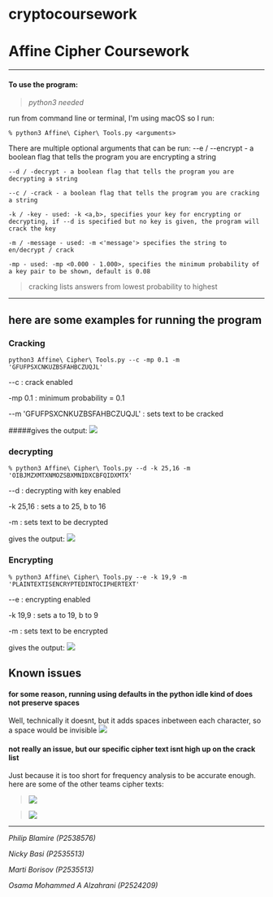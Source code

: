 # cryptocoursework
# Affine Cipher Coursework

------------

#### To use the program:
> *python3 needed*

run from command line or terminal, I'm using macOS so I run:

`% python3 Affine\ Cipher\ Tools.py <arguments>`

There are multiple optional arguments that can be run:
     --e / --encrypt - a boolean flag that tells the program you are encrypting a string
     
    --d / -decrypt - a boolean flag that tells the program you are decrypting a string
    
    --c / -crack - a boolean flag that tells the program you are cracking a string
    
    -k / -key - used: -k <a,b>, specifies your key for encrypting or decrypting, if --d is specified but no key is given, the program will crack the key
    
    -m / -message - used: -m <'message'> specifies the string to en/decrypt / crack
    
    -mp - used: -mp <0.000 - 1.000>, specifies the minimum probability of a key pair to be shown, default is 0.08


> cracking lists answers from lowest probability to highest

------------

## here are some examples for running the program
### Cracking
`python3 Affine\ Cipher\ Tools.py --c -mp 0.1 -m 'GFUFPSXCNKUZBSFAHBCZUQJL'`

--c : crack enabled 

-mp 0.1 : minimum probability = 0.1

--m 'GFUFPSXCNKUZBSFAHBCZUQJL' : sets text to be cracked

#####gives the output:
![](https://raw.githubusercontent.com/chxque/cryptocoursework/main/images/Screenshot%202021-03-25%20at%2018.48.10.png)

### decrypting
`% python3 Affine\ Cipher\ Tools.py --d -k 25,16 -m 'OIBJMZXMTXNMOZSBXMNIDXCBFQIDXMTX'`

--d : decrypting with key enabled

-k 25,16 : sets a to 25, b to 16

-m : sets text to be decrypted

gives the output:
![](https://raw.githubusercontent.com/chxque/cryptocoursework/main/images/Screenshot%202021-03-25%20at%2019.17.22.png)

### Encrypting
`% python3 Affine\ Cipher\ Tools.py --e -k 19,9 -m 'PLAINTEXTISENCRYPTEDINTOCIPHERTEXT'
`

--e : encrypting enabled

-k 19,9 : sets a to 19, b to 9

-m : sets text to be encrypted

gives the output:
![](https://raw.githubusercontent.com/chxque/cryptocoursework/main/images/Screenshot%202021-03-25%20at%2019.19.48.png)

## Known issues
#### for some reason, running using defaults in the python idle kind of does not preserve spaces
Well, technically it doesnt, but it adds spaces inbetween each character, so a space would be invisible
![](https://raw.githubusercontent.com/chxque/cryptocoursework/main/images/Screenshot%202021-03-25%20at%2018.49.31.png)

#### not really an issue, but our specific cipher text isnt high up on the crack list
Just because it is  too short for frequency analysis to be accurate enough.
here are some of the other teams cipher texts:
> ![](https://raw.githubusercontent.com/chxque/cryptocoursework/main/images/MicrosoftTeams-image.png)

> ![](https://raw.githubusercontent.com/chxque/cryptocoursework/main/images/MicrosoftTeams-image2.png)

------------

*Philip Blamire (P2538576)*

*Nicky Basi (P2535513)*

*Marti Borisov (P2535513)*

*Osama Mohammed A Alzahrani (P2524209)*
